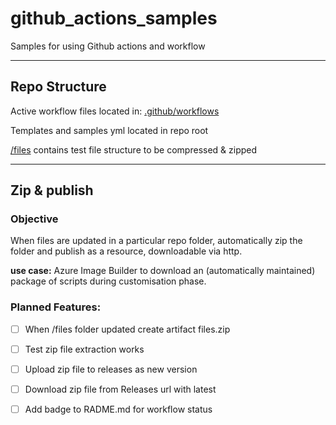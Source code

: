 # github_actions_samples
Samples for using Github actions and workflow

---

## Repo Structure
Active workflow files located in: [.github/workflows](.github/workflows)

Templates and samples yml located in repo root

[/files](./files) contains test file structure to be compressed & zipped

---

## Zip & publish
### Objective
When files are updated in a particular repo folder, automatically zip the folder and publish as a resource, downloadable via http.


**use case:**
Azure Image Builder to download an (automatically maintained) package of scripts during customisation phase.  

### Planned Features:
 - [ ] When /files folder updated create artifact files.zip
 - [ ] Test zip file extraction works
 - [ ] Upload zip file to releases as new version
 - [ ] Download zip file from Releases url with latest
 - [ ] Add badge to RADME.md for workflow status

